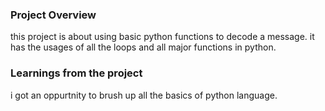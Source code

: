 ### Project Overview

 this project is about using basic python functions to decode a message. it has the usages of all the loops and all major functions in python.


### Learnings from the project

 i got an oppurtnity to brush up all the basics of python language.


